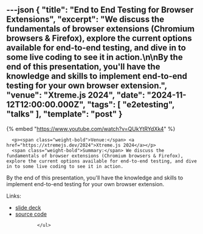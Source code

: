 ---json
{
  "title": "End to End Testing for Browser Extensions",
  "excerpt": "We discuss the fundamentals of browser extensions (Chromium browsers & Firefox), explore the current options available for end-to-end testing, and dive in to some live coding to see it in action.\n\nBy the end of this presentation, you'll have the knowledge and skills to implement end-to-end testing for your own browser extension.",
  "venue": "Xtreme.js 2024",
  "date": "2024-11-12T12:00:00.000Z",
  "tags": [
    "e2etesting",
    "talks"
  ],
  "template": "post"
}
---

{% embed "https://www.youtube.com/watch?v=QUkYtRYdXk4" %}
      
      <p><span class="weight-bold">Venue:</span> <a href="https://xtremejs.dev/2024">Xtreme.js 2024</a></p>
      <span class="weight-bold">Summary:</span> We discuss the fundamentals of browser extensions (Chromium browsers & Firefox), explore the current options available for end-to-end testing, and dive in to some live coding to see it in action.

By the end of this presentation, you'll have the knowledge and skills to implement end-to-end testing for your own browser extension.</p>
      <p class="weight-bold">Links:</p>
            <ul>
              <li>
                  <a href="/slides/xtreme24">slide deck</a>
                </li>
              <li>
                  <a href="https://github.com/nickytonline/xtremejs-2024-demo">source code</a>
                </li>

              
            </ul>
